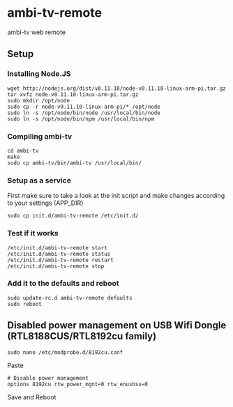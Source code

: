 ambi-tv-remote
==============

ambi-tv web remote

## Setup

### Installing Node.JS
```
wget http://nodejs.org/dist/v0.11.10/node-v0.11.10-linux-arm-pi.tar.gz
tar xvfz node-v0.11.10-linux-arm-pi.tar.gz
sudo mkdir /opt/node
sudo cp -r node-v0.11.10-linux-arm-pi/* /opt/node
sudo ln -s /opt/node/bin/node /usr/local/bin/node
sudo ln -s /opt/node/bin/npm /usr/local/bin/npm
```

### Compiling ambi-tv
```
cd ambi-tv
make
sudo cp ambi-tv/bin/ambi-tv /usr/local/bin/
```

### Setup as a service
First make sure to take a look at the init script and make changes according to your settings (APP_DIR)
```
sudo cp init.d/ambi-tv-remote /etc/init.d/
```

### Test if it works
```
/etc/init.d/ambi-tv-remote start
/etc/init.d/ambi-tv-remote status
/etc/init.d/ambi-tv-remote restart
/etc/init.d/ambi-tv-remote stop
```

### Add it to the defaults and reboot
```
sudo update-rc.d ambi-tv-remote defaults
sudo reboot
```

## Disabled power management on USB Wifi Dongle (RTL8188CUS/RTL8192cu family)
```
sudo nano /etc/modprobe.d/8192cu.conf
```
Paste
```
# Disable power management
options 8192cu rtw_power_mgnt=0 rtw_enusbss=0
```
Save and Reboot